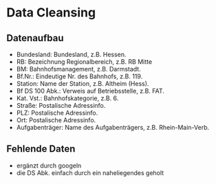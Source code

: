 # Data Cleansing

## Datenaufbau

- Bundesland: Bundesland, z.B. Hessen.
- RB: Bezeichnung Regionalbereich, z.B. RB Mitte
- BM: Bahnhofsmanagement, z.B. Darmstadt.
- Bf.Nr.: Eindeutige Nr. des Bahnhofs, z.B. 119.
- Station: Name der Station, z.B. Altheim (Hess).
- Bf DS 100 Abk.: Verweis auf Betriebsstelle, z.B. FAT.
- Kat. Vst.: Bahnhofskategorie, z.B. 6.
- Straße: Postalische Adressinfo.
- PLZ: Postalische Adressinfo.
- Ort: Postalische Adressinfo.
- Aufgabenträger: Name des Aufgabenträgers, z.B. Rhein-Main-Verb.

## Fehlende Daten

- ergänzt durch googeln 
- die DS Abk. einfach durch ein naheliegendes geholt